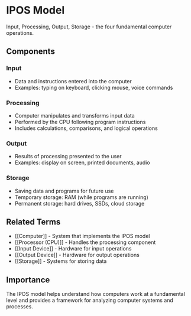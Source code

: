 # IPOS Model

Input, Processing, Output, Storage - the four fundamental computer operations.

## Components

### Input
- Data and instructions entered into the computer
- Examples: typing on keyboard, clicking mouse, voice commands

### Processing
- Computer manipulates and transforms input data
- Performed by the CPU following program instructions
- Includes calculations, comparisons, and logical operations

### Output
- Results of processing presented to the user
- Examples: display on screen, printed documents, audio

### Storage
- Saving data and programs for future use
- Temporary storage: RAM (while programs are running)
- Permanent storage: hard drives, SSDs, cloud storage

## Related Terms
- [[Computer]] - System that implements the IPOS model
- [[Processor (CPU)]] - Handles the processing component
- [[Input Device]] - Hardware for input operations
- [[Output Device]] - Hardware for output operations
- [[Storage]] - Systems for storing data

## Importance
The IPOS model helps understand how computers work at a fundamental level and provides a framework for analyzing computer systems and processes.
